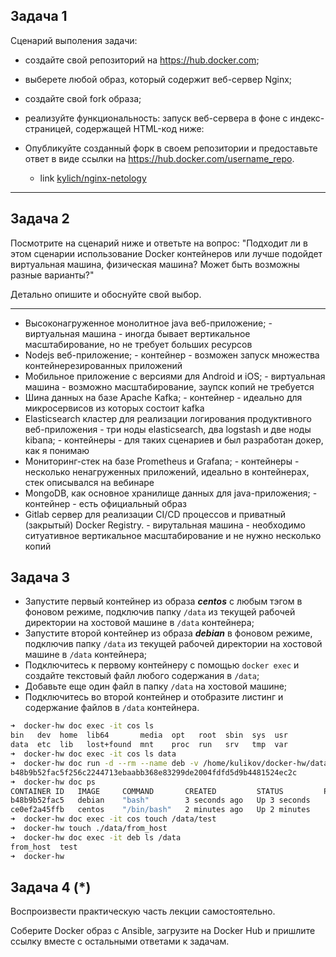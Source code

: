 ## Задача 1

Сценарий выполения задачи:

- создайте свой репозиторий на https://hub.docker.com;
- выберете любой образ, который содержит веб-сервер Nginx;
- создайте свой fork образа;
- реализуйте функциональность:
запуск веб-сервера в фоне с индекс-страницей, содержащей HTML-код ниже:
- Опубликуйте созданный форк в своем репозитории и предоставьте ответ в виде ссылки на https://hub.docker.com/username_repo.


	- link [kylich/nginx-netology](https://hub.docker.com/r/kylich/nginx-netology)
---
## Задача 2

Посмотрите на сценарий ниже и ответьте на вопрос:
"Подходит ли в этом сценарии использование Docker контейнеров или лучше подойдет виртуальная машина, физическая машина? Может быть возможны разные варианты?"

Детально опишите и обоснуйте свой выбор.

---

- Высоконагруженное монолитное java веб-приложение;
		- виртуальная машина - иногда бывает вертикальное масштабирование, но не требует больших ресурсов
- Nodejs веб-приложение;
		- контейнер - возможен запуск множества контейнерезированных приложений
- Мобильное приложение c версиями для Android и iOS;
		- виртуальная машина - возможно масштабирование, заупск копий не требуется
- Шина данных на базе Apache Kafka;
		- контейнер - идеально для микросервисов из которых состоит kafka
- Elasticsearch кластер для реализации логирования продуктивного веб-приложения - три ноды elasticsearch, два logstash и две ноды kibana;
		- контейнеры - для таких сценариев и был разработан докер, как я понимаю
- Мониторинг-стек на базе Prometheus и Grafana;
		- контейнеры - несколько ненагруженных приложений, идеально в контейнерах, стек описывался  на вебинаре
- MongoDB, как основное хранилище данных для java-приложения;
		- контейнер - есть официальный образ
- Gitlab сервер для реализации CI/CD процессов и приватный (закрытый) Docker Registry.
		- вирутальная машина - необходимо ситуативное вертикальное масштабирование и не нужно несколько копий

## Задача 3

- Запустите первый контейнер из образа ***centos*** c любым тэгом в фоновом режиме, подключив папку ```/data``` из текущей рабочей директории на хостовой машине в ```/data``` контейнера;
- Запустите второй контейнер из образа ***debian*** в фоновом режиме, подключив папку ```/data``` из текущей рабочей директории на хостовой машине в ```/data``` контейнера;
- Подключитесь к первому контейнеру с помощью ```docker exec``` и создайте текстовый файл любого содержания в ```/data```;
- Добавьте еще один файл в папку ```/data``` на хостовой машине;
- Подключитесь во второй контейнер и отобразите листинг и содержание файлов в ```/data``` контейнера.

```zsh
➜  docker-hw doc exec -it cos ls
bin   dev  home  lib64	     media  opt   root	sbin  sys  usr
data  etc  lib	 lost+found  mnt    proc  run	srv   tmp  var
➜  docker-hw doc exec -it cos ls data
➜  docker-hw doc run -d --rm --name deb -v /home/kulikov/docker-hw/data:/data -it  debian
b48b9b52fac5f256c2244713ebaabb368e83299de2004fdfd5d9b4481524ec2c
➜  docker-hw doc ps
CONTAINER ID   IMAGE     COMMAND       CREATED         STATUS         PORTS     NAMES
b48b9b52fac5   debian    "bash"        3 seconds ago   Up 3 seconds             deb
ce0ef2a45ffb   centos    "/bin/bash"   2 minutes ago   Up 2 minutes             cos
➜  docker-hw doc exec -it cos touch /data/test         
➜  docker-hw touch ./data/from_host
➜  docker-hw doc exec -it deb ls /data
from_host  test
➜  docker-hw
```

## Задача 4 (*)

Воспроизвести практическую часть лекции самостоятельно.

Соберите Docker образ с Ansible, загрузите на Docker Hub и пришлите ссылку вместе с остальными ответами к задачам.
